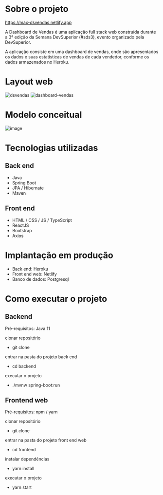 # Sobre o projeto
https://max-dsvendas.netlify.app

A Dashboard de Vendas é uma aplicação full stack web construída durante a 3ª edição da Semana DevSuperior (#sds3), evento organizado pela DevSuperior.

A aplicação consiste em uma dashboard de vendas, onde são apresentados os dados e suas estatísticas de vendas de cada vendedor, conforme os dados armazenados no Heroku.

# Layout web
![dsvendas](https://user-images.githubusercontent.com/45174671/117551863-ac3b3180-b01e-11eb-8693-6dbedd5cd2ee.png)
![dashboard-vendas](https://user-images.githubusercontent.com/45174671/117551887-c248f200-b01e-11eb-9a60-70b368d21e97.png)

# Modelo conceitual
![image](https://user-images.githubusercontent.com/45174671/117551955-15bb4000-b01f-11eb-8d30-997a4dae1886.png)

# Tecnologias utilizadas
## Back end
- Java
- Spring Boot
- JPA / Hibernate
- Maven
## Front end
- HTML / CSS / JS / TypeScript
- ReactJS
- Bootstrap
- Axios

# Implantação em produção
- Back end: Heroku
- Front end web: Netlify
- Banco de dados: Postgresql

# Como executar o projeto
## Backend
Pré-requisitos: Java 11

clonar repositório
- git clone 

entrar na pasta do projeto back end
- cd backend

executar o projeto
- ./mvnw spring-boot:run
## Frontend web
Pré-requisitos: npm / yarn

clonar repositório

- git clone 

entrar na pasta do projeto front end web

- cd frontend

instalar dependências

- yarn install

executar o projeto

- yarn start
